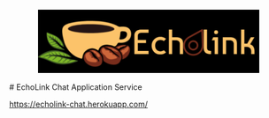 <p align="center">
  <a href="https://echolink-chat.herokuapp.com/">
    <img
      alt="Echolink"
      src="./echolink/public/images/logo.png"
      width="400"
    />
  </a>
</p>
# EchoLink
Chat Application Service

https://echolink-chat.herokuapp.com/
